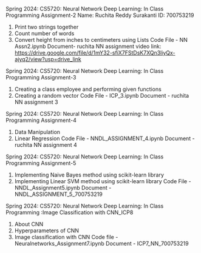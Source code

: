 Spring 2024: CS5720: Neural Network Deep Learning: In Class Programming Assignment-2
Name: Ruchita Reddy Surakanti ID: 700753219
1. Print two strings together
2. Count number of words
3. Convert height from inches to centimeters using Lists
Code File - NN Assn2.ipynb
Document- ruchita NN assignment 
video link: https://drive.google.com/file/d/1mY32-sfiX7FStDsK7XQn3liyQx-ajyq2/view?usp=drive_link 

Spring 2024: CS5720: Neural Network Deep Learning: In Class Programming Assignment-3
1. Creating a class employee and performing given functions
2. Creating a random vector
Code File - ICP_3.ipynb
Document - ruchita NN assignment 3

Spring 2024: CS5720: Neural Network Deep Learning: In Class Programming Assignment-4
1. Data Manipulation
2. Linear Regression
Code File - NNDL_ASSIGNMENT_4.ipynb
Document - ruchita NN assignment 4

Spring 2024: CS5720: Neural Network Deep Learning: In Class Programming Assignment-5
1. Implementing Naive Bayes method using scikit-learn library
2. Implementing Linear SVM method using scikit-learn library
Code File - NNDL_Assignment5.ipynb
Document - NNDL_ASSIGNMENT_5_700753219

Spring 2024: CS5720: Neural Network Deep Learning: In Class Programming :Image Classification with CNN_ICP8
1. About CNN
2. Hyperparameters of CNN
3. Image classification with CNN
Code file - Neuralnetworks_Assignment7.ipynb
Document - ICP7_NN_700753219

